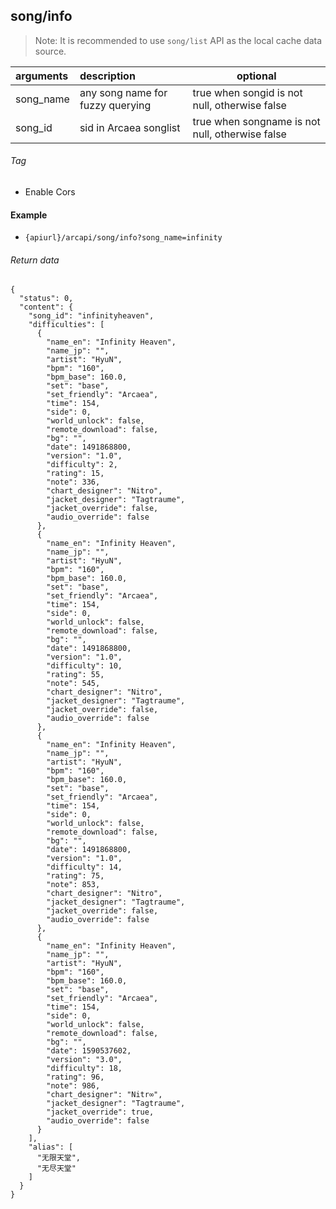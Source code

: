 ## song/info

> Note: It is recommended to use `song/list` API as the local cache data source.

| arguments | description                                                                | optional                                        |
|:----------|:---------------------------------------------------------------------------|-------------------------------------------------|
| song_name | any song name for fuzzy querying                                           | true when songid is not null, otherwise false   |
| song_id   | sid in Arcaea songlist                                                     | true when songname is not null, otherwise false |

###### Tag

* Enable Cors

#### Example

+ `{apiurl}/arcapi/song/info?song_name=infinity`

###### Return data

```json5
{
  "status": 0,
  "content": {
    "song_id": "infinityheaven",
    "difficulties": [
      {
        "name_en": "Infinity Heaven",
        "name_jp": "",
        "artist": "HyuN",
        "bpm": "160",
        "bpm_base": 160.0,
        "set": "base",
        "set_friendly": "Arcaea",
        "time": 154,
        "side": 0,
        "world_unlock": false,
        "remote_download": false,
        "bg": "",
        "date": 1491868800,
        "version": "1.0",
        "difficulty": 2,
        "rating": 15,
        "note": 336,
        "chart_designer": "Nitro",
        "jacket_designer": "Tagtraume",
        "jacket_override": false,
        "audio_override": false
      },
      {
        "name_en": "Infinity Heaven",
        "name_jp": "",
        "artist": "HyuN",
        "bpm": "160",
        "bpm_base": 160.0,
        "set": "base",
        "set_friendly": "Arcaea",
        "time": 154,
        "side": 0,
        "world_unlock": false,
        "remote_download": false,
        "bg": "",
        "date": 1491868800,
        "version": "1.0",
        "difficulty": 10,
        "rating": 55,
        "note": 545,
        "chart_designer": "Nitro",
        "jacket_designer": "Tagtraume",
        "jacket_override": false,
        "audio_override": false
      },
      {
        "name_en": "Infinity Heaven",
        "name_jp": "",
        "artist": "HyuN",
        "bpm": "160",
        "bpm_base": 160.0,
        "set": "base",
        "set_friendly": "Arcaea",
        "time": 154,
        "side": 0,
        "world_unlock": false,
        "remote_download": false,
        "bg": "",
        "date": 1491868800,
        "version": "1.0",
        "difficulty": 14,
        "rating": 75,
        "note": 853,
        "chart_designer": "Nitro",
        "jacket_designer": "Tagtraume",
        "jacket_override": false,
        "audio_override": false
      },
      {
        "name_en": "Infinity Heaven",
        "name_jp": "",
        "artist": "HyuN",
        "bpm": "160",
        "bpm_base": 160.0,
        "set": "base",
        "set_friendly": "Arcaea",
        "time": 154,
        "side": 0,
        "world_unlock": false,
        "remote_download": false,
        "bg": "",
        "date": 1590537602,
        "version": "3.0",
        "difficulty": 18,
        "rating": 96,
        "note": 986,
        "chart_designer": "Nitr∞",
        "jacket_designer": "Tagtraume",
        "jacket_override": true,
        "audio_override": false
      }
    ],
    "alias": [
      "无限天堂",
      "无尽天堂"
    ]
  }
}
```

